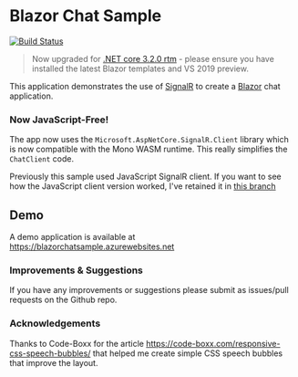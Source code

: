 # Blazor Chat Sample

[![Build Status](https://dev.azure.com/conficient/BlazorChatSample/_apis/build/status/conficient.BlazorChatSample?branchName=master)](https://dev.azure.com/conficient/BlazorChatSample/_build/latest?definitionId=2&branchName=master)

> Now upgraded for [.NET core 3.2.0 rtm](https://devblogs.microsoft.com/aspnet/blazor-webassembly-3-2-0-now-available/) - 
> please ensure you have installed the latest Blazor templates and VS 2019 preview.

This application demonstrates the use of [SignalR](https://www.asp.net/signalr) 
to create a [Blazor](https://blazor.net/) chat application.

### Now JavaScript-Free!

The app now uses the `Microsoft.AspNetCore.SignalR.Client` 
library which is now compatible with the Mono WASM runtime. This really simplifies the 
`ChatClient` code.

Previously this sample used JavaScript SignalR client. If you want to see how the JavaScript client version worked, I've retained 
it in [this branch](https://github.com/conficient/BlazorChatSample/tree/netcore-3.2.0-preview1)

## Demo

A demo application is available at https://blazorchatsample.azurewebsites.net 

### Improvements & Suggestions

If you have any improvements or suggestions please submit as issues/pull requests on the Github repo.

### Acknowledgements

Thanks to Code-Boxx for the article https://code-boxx.com/responsive-css-speech-bubbles/ 
that helped me create simple CSS speech bubbles that improve the layout.
